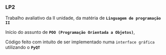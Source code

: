 ### LP2

Trabalho avaliativo da II unidade, da matéria de __`Linguagem de programação II`__

Início do assunto de __`POO (Programação Orientada a Objetos)`__, 

Código feito com intuito de ser implementado numa `interface gráfica` utilizando o __`PyQT`__
